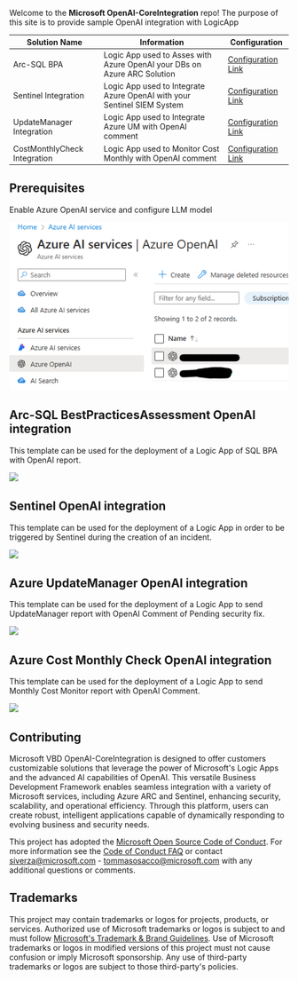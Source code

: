 Welcome to the **Microsoft OpenAI-CoreIntegration** repo! The purpose of this site is to provide sample OpenAI integration with LogicApp

 **Solution Name** | **Information** | **Configuration** |
| ------------- | ------------- | ------------- |
| Arc-SQL BPA | Logic App used to Asses with Azure OpenAI your DBs on Azure ARC Solution | [Configuration Link](./Arc-SQL%20BPA/README.md) |
| Sentinel Integration | Logic App used to Integrate Azure OpenAI with your Sentinel SIEM System | [Configuration Link](./Sentinel/README.md) |
| UpdateManager Integration | Logic App used to Integrate Azure UM with OpenAI comment | [Configuration Link](./UpdateManagement/README.md) |
| CostMonthlyCheck Integration | Logic App used to Monitor Cost Monthly with OpenAI comment | [Configuration Link](./CostMonthlyCheck/README.md) |


<h2>Prerequisites</h2>
 

 Enable Azure OpenAI service and configure LLM model

![OpenAI Prereq](./Prereq.png )

<h2>Arc-SQL BestPracticesAssessment OpenAI integration</h2>

 
This template can be used for the deployment of a Logic App of SQL BPA with OpenAI report.
 
<a href="https://portal.azure.com/#create/Microsoft.Template/uri/https%3A%2F%2Fraw.githubusercontent.com%2Fsim-1one%2FOpenAI-CoreIntegration%2Fmain%2FArc-SQL%2520BPA%2FSQLBPA-Template.json" target="_blank">
<img src="https://aka.ms/deploytoazurebutton"/>
</a>

<h2>Sentinel OpenAI integration</h2>


This template can be used for the deployment of a Logic App in order to be triggered by Sentinel during the creation of an incident.

<a href="https://portal.azure.com/#create/Microsoft.Template/uri/https%3A%2F%2Fraw.githubusercontent.com%2Fsim-1one%2FOpenAI-CoreIntegration%2Fmain%2FSentinel%2FSentinel-Template.json" target="_blank">
<img src="https://aka.ms/deploytoazurebutton"/>
</a>

<h2>Azure UpdateManager OpenAI integration</h2>


This template can be used for the deployment of a Logic App to send UpdateManager report with OpenAI Comment of Pending security fix.

<a href="https://portal.azure.com/#create/Microsoft.Template/uri/https%3A%2F%2Fraw.githubusercontent.com%2Fsim-1one%2FOpenAI-CoreIntegration%2Fmain%2FUpdateManagement%2FUpdateManagement.json" target="_blank">
<img src="https://aka.ms/deploytoazurebutton"/>
</a>

<h2>Azure Cost Monthly Check OpenAI integration</h2>

This template can be used for the deployment of a Logic App to send Monthly Cost Monitor report with OpenAI Comment.

<a href="https://portal.azure.com/#create/Microsoft.Template/uri/https%3A%2F%2Fraw.githubusercontent.com%2Fsim-1one%2FOpenAI-CoreIntegration%2Fmain%2FCostMonthlyCheck%2FCostMonthlyCheck.json" target="_blank">
<img src="https://aka.ms/deploytoazurebutton"/>
</a>

## Contributing

Microsoft VBD OpenAI-CoreIntegration is designed to offer customers customizable solutions that leverage the power of Microsoft's Logic Apps and the advanced AI capabilities of OpenAI. This versatile Business Development Framework enables seamless integration with a variety of Microsoft services, including Azure ARC and Sentinel, enhancing security, scalability, and operational efficiency. Through this platform, users can create robust, intelligent applications capable of dynamically responding to evolving business and security needs.

This project has adopted the [Microsoft Open Source Code of Conduct](https://opensource.microsoft.com/codeofconduct/).
For more information see the [Code of Conduct FAQ](https://opensource.microsoft.com/codeofconduct/faq/) or
contact [siverza@microsoft.com](mailto:siverza@microsoft.com) - [tommasosacco@microsoft.com](mailto:tommasosacco@microsoft.com) with any additional questions or comments.

## Trademarks

This project may contain trademarks or logos for projects, products, or services. Authorized use of Microsoft
trademarks or logos is subject to and must follow
[Microsoft's Trademark & Brand Guidelines](https://www.microsoft.com/en-us/legal/intellectualproperty/trademarks/usage/general).
Use of Microsoft trademarks or logos in modified versions of this project must not cause confusion or imply Microsoft sponsorship.
Any use of third-party trademarks or logos are subject to those third-party's policies.